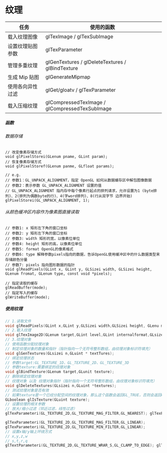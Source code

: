 # 纹理

| 任务             | 使用的函数                                       |
| ---------------- | ------------------------------------------------ |
| 载入纹理图像     | glTexImage / glTexSubImage                       |
| 设置纹理贴图参数 | glTexParameter                                   |
| 管理多重纹理     | glGenTextures / glDeleteTextures / glBindTexture |
| 生成 Mip 贴图    | glGenerateMipmap                                 |
| 使用各向异性过滤 | glGet/gloatv / glTexParameter                    |
| 载入压缩纹理     | glCompressedTexImage / glCompressedTexSubImage   |

##### 函数

###### 数据存储

```objc
// 改变像素存储方式
void glPixelStorei(GLenum pname, GLint param);
// 恢复像素存储方式
void glPixelStoref(GLenum panme, GLfloat params);

// e.g.
// 参数1：GL_UNPACK_ALIGNMENT，指定 OpenGL 如何从数据缓存区中解包图像数据
// 参数2：表示参数 GL_UNPACK_ALIGNMENT 设置的值
// GL_UNPACK_ALIGNMENT 指内存中每个像素⾏起点的排列请求，允许设置为1 (byte排列)、2(排列为偶数byte的行)、4(字word排列)、8(⾏从双字节 边界开始)
glPixelStorei(GL_UNPACK_ALIGNMENT, 1);
```

###### 从颜色缓冲区内容作为像素图直接读取

```objc
// 参数1: x 矩形左下角的窗口坐标
// 参数2: y 矩形左下角的窗口坐标
// 参数3: width 矩形的宽，以像素位单位
// 参数4: height 矩形的高，以像素位单位
// 参数5: format OpenGL的像素格式
// 参数6: type 解释参数pixels指向的数据，告诉OpenGL使用缓冲区中的什么数据类型来存储颜色分量
// 参数7: pixels 指向图形数据的指针
void glReadPixels(GLint x, GLint y, GLSizei width, GLSizei height, GLenum fromat, GLenum type, const void *pixels);

// 指定读取的缓存
glReadBuffer(mode);
// 指定写入的缓存
glWriteBuffer(mode);
```



##### 使用纹理

```c
// 1.读取文件
void glReadPixels(GLint x,GLint y,GLSizei width,GLSizei height, GLenu m format, GLenum type,const void * pixels);
// 2.载入纹理
void glTexImage2D(GLenum target,GLint level,GLint internalformat,GLsizei width,GLsizei height,GLint border,GLenum format,GLenum type,void * data);
// 3.纹理对象
// 使用函数分配纹理对象
// 制定纹理对象的数量和指针（指针指向一个无符号整形数组，由纹理对象标识符填充）
void glGenTextures(GLsizei n,GLuint * textTures);
// 绑定纹理状态
// 参数target:GL_TEXTURE_1D、GL_TEXTURE_2D、GL_TEXTURE_3D
// 参数texture:需要绑定的纹理对象
void glBindTexture(GLenum target,GLunit texture);
// 删除绑定纹理对象
// 纹理对象 以及 纹理对象指针（指针指向一个无符号整形数组，由纹理对象标识符填充）
void glDeleteTextures(GLsizei n,GLuint *textures);
// 测试纹理对象是否有效
// 如果texture是一个已经分配空间的纹理对象，那么这个函数会返回GL_TRUE，否则会返回GL_FALSE
GLboolean glIsTexture(GLuint texture);
// 设置纹理的相关参数
// 放大/缩小过滤（邻近过滤，线性过滤）
glTexParameteri(GL_TEXTURE_2D,GL_TEXTURE_MAG_FILTER,GL_NEAREST); glTexParameteri(GL_TEXTURE_2D,GL_TEXTURE_MIN_FILTER,GL_NEAREST);

glTexParameteri(GL_TEXTURE_2D,GL_TEXTURE_MAG_FILTER,GL_LINEAR);
glTexParameteri(GL_TEXTURE_2D,GL_TEXTURE_MIN_FILTER,GL_LINEAR);
// 设置x轴/y轴上环绕方式
// x,y,z,w
// s,t,r,q
glTextParameteri(GL_TEXTURE_2D,GL_TEXTURE_WRAR_S,GL_CLAMP_TO_EDGE); glTextParameteri(GL_TEXTURE_2D,GL_TEXTURE_WRAR_T,GL_CLAMP_TO_EDGE);
```









